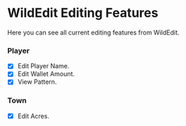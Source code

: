 # WildEdit Editing Features

Here you can see all current editing features from WildEdit.

### Player
- [x] Edit Player Name.
- [x] Edit Wallet Amount.
- [x] View Pattern.

### Town
- [x] Edit Acres.
